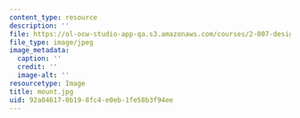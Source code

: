 ```yaml
---
content_type: resource
description: ''
file: https://ol-ocw-studio-app-qa.s3.amazonaws.com/courses/2-007-design-and-manufacturing-i-spring-2009/92a046170b198fc4e0eb1fe58b3f94ee_mount.jpg
file_type: image/jpeg
image_metadata:
  caption: ''
  credit: ''
  image-alt: ''
resourcetype: Image
title: mount.jpg
uid: 92a04617-0b19-8fc4-e0eb-1fe58b3f94ee
---
```


